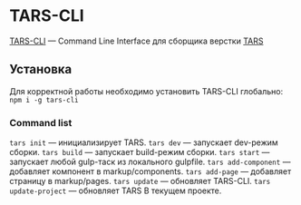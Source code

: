 # TARS-CLI

[TARS-CLI](https://github.com/tars/tars-cli/blob/master/README_RU.md) — Command Line Interface для сборщика верстки [TARS](https://github.com/tars/tars/blob/master/README_RU.md)

## Установка

Для корректной работы необходимо установить TARS-CLI глобально:
`npm i -g tars-cli`

### Command list

`tars init` — инициализирует TARS.
`tars dev` — запускает dev-режим сборки.
`tars build` — запускает build-режим сборки.
`tars start` — запускает любой gulp-таск из локального gulpfile.
`tars add-component` — добавляет компонент в markup/components.
`tars add-page` — добавляет страницу в markup/pages.
`tars update` — обновляет TARS-CLI.
`tars update-project` — обновляет TARS В текущем проекте.
